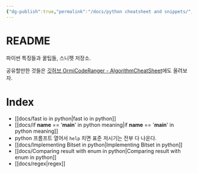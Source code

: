 ```yaml
---
{"dg-publish":true,"permalink":"/docs/python cheatsheet and snippets/","title":"python cheatsheet and snippets"}
---
```



# README

파이썬 특징들과 꿀팁들, 스니펫 저장소.

공유할만한 것들은 [깃허브 OrmiCodeRanger - AlgorithmCheatSheet](https://github.com/OrmiCodeRanger/AlgorithmCheatSheet)에도 올려보자.

# Index

- [[docs/fast io in python\|fast io in python]]
- [[docs/if __name__ == '__main__' in python meaning\|if __name__ == '__main__' in python meaning]]
- python 프롬프트 열어서 `help` 치면 표준 저시기는 전부 다 나온다.
- [[docs/Implementing Bitset in python\|Implementing Bitset in python]]
- [[docs/Comparing result with enum in python\|Comparing result with enum in python]]
- [[docs/regex\|regex]]
